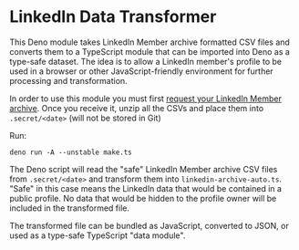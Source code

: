 # LinkedIn Data Transformer

This Deno module takes LinkedIn Member archive formatted CSV files and converts them to a TypeScript module that can be imported into Deno as a type-safe dataset. The idea is to allow a LinkedIn member's profile to be used in a browser or other JavaScript-friendly environment for further processing and transformation.

In order to use this module you must first [request your LinkedIn Member archive](https://www.linkedin.com/psettings/member-data). 
Once you receive it, unzip all the CSVs and place them into `.secret/<date>` (will not be stored in Git)

Run:

    deno run -A --unstable make.ts 

The Deno script will read the "safe" LinkedIn Member archive CSV files from `.secret/<date>` and transform them into `linkedin-archive-auto.ts`. "Safe" in this case means the LinkedIn data that would be contained in a public profile. No data that would be hidden to the profile owner will be included in the transformed file.

The transformed file can be bundled as JavaScript, converted to JSON, or used as a type-safe TypeScript "data module". 
